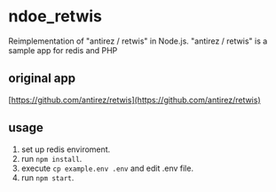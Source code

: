 # ndoe_retwis
Reimplementation of "antirez / retwis"  in Node.js.  "antirez / retwis" is a sample app for  redis and PHP

## original app

[https://github.com/antirez/retwis](https://github.com/antirez/retwis)

## usage

1. set up redis enviroment.
2. run `npm install`.
3. execute `cp example.env .env` and edit .env file.
3. run `npm start`.
